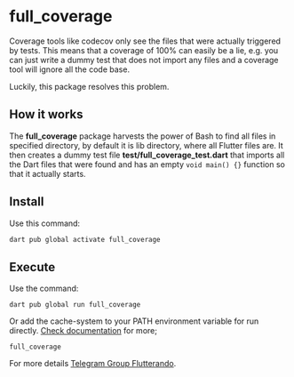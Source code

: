 # full_coverage

Coverage tools like codecov only see the files that were actually triggered by tests. This means that a coverage of 100% can easily be a lie, e.g. you can just write a dummy test that does not import any files and a coverage tool will ignore all the code base.

Luckily, this package resolves this problem.

## How it works

The **full_coverage** package harvests the power of Bash to find all files in specified directory, by default it is lib directory, where all Flutter files are. It then creates a dummy test file **test/full_coverage_test.dart** that imports all the Dart files that were found and has an empty ```void main() {}``` function so that it actually starts.

## Install

Use this command:
```dart
dart pub global activate full_coverage
```

## Execute

Use the command:
``` 
dart pub global run full_coverage
```

Or add the cache-system to your PATH environment variable for run directly.
[Check documentation](https://dart.dev/tools/pub/cmd/pub-global#running-a-script-from-your-path) for more;

```
full_coverage
```

For more details [Telegram Group Flutterando](https://t.me/flutterando).

